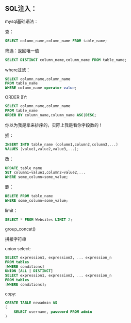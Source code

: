 ## SQL注入：

mysql基础语法：

查：

```sql
SELECT column_name,column_name FROM table_name;
```

筛选：返回唯一值

```sql
SELECT DISTINCT column_name,column_name FROM table_name;
```

where过滤：

```sql
SELECT column_name,column_name
FROM table_name
WHERE column_name operator value;
```

ORDER BY:

```SQL
SELECT column_name,column_name
FROM table_name
ORDER BY column_name,column_name ASC|DESC;
```

你以为我是拿来排序的，实际上我是看你字段数的！

插：

```sql
INSERT INTO table_name (column1,column2,column3,...)
VALUES (value1,value2,value3,...);
```

改：

```sql
UPDATE table_name
SET column1=value1,column2=value2,...
WHERE some_column=some_value;
```

删：

```sql
DELETE FROM table_name
WHERE some_column=some_value;
```

limit：

```sql
SELECT * FROM Websites LIMIT 2;
```

group_concat()

拼接字符串

union select:

```sql
SELECT expression1, expression2, ... expression_n
FROM tables
[WHERE conditions]
UNION [ALL | DISTINCT]
SELECT expression1, expression2, ... expression_n
FROM tables
[WHERE conditions];
```

copy:

```sql
CREATE TABLE newadmin AS
(
    SELECT username, password FROM admin
)
```

